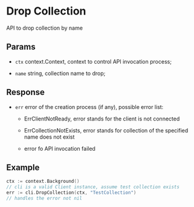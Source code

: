 # Drop Collection

API to drop collection by name

## Params

- `ctx` context.Context, context to control API invocation process;

- `name` string, collection name to drop;

## Response

- `err` error of the creation process (if any), possible error list:

    - ErrClientNotReady, error stands for the client is not connected

    - ErrCollectionNotExists, error stands for collection of the specified name does not exist

    - error fo API invocation failed 

## Example

```go
ctx := context.Background()
// cli is a valid Client instance, assume test collection exists
err := cli.DropCollection(ctx, "TestCollection")
// handles the error not nil
```
